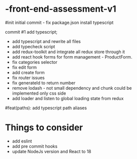 # -front-end-assessment-v1

#init initial commit - fix package.json install typescript 

commit #1 add typescript;
- add typescript and rewrite all files
- add typecheck script
- add redux-toolkit and integrate all redux store through it
- add react hook forms for form management - ProductForm.
- fix categories selector
- fix edit form
- add create form
- fix router issues
- fix generateId to return number 
- remove lodash - not small dependency and chunk could be implemented only css side
- add loader and listen to global loading state from redux


#feat(paths): add typescript path aliases



# Things to consider

- add eslint
- add pre commit hooks
- update NodeJs version and React to 18

